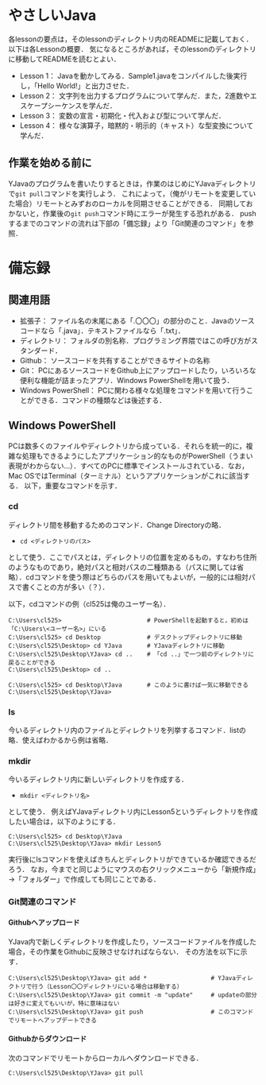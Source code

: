 # やさしいJava

各lessonの要点は，そのlessonのディレクトリ内のREADMEに記載しておく．
以下は各Lessonの概要．
気になるところがあれば，そのlessonのディレクトリに移動してREADMEを読むとよい．
- Lesson 1：
    Javaを動かしてみる．Sample1.javaをコンパイルした後実行し，「Hello World!」と出力させた．
- Lesson 2：
    文字列を出力するプログラムについて学んだ．また，2進数やエスケープシーケンスを学んだ．
- Lesson 3：
    変数の宣言・初期化・代入および型について学んだ．
- Lesson 4：
    様々な演算子，暗黙的・明示的（キャスト）な型変換について学んだ．
    

## 作業を始める前に
YJavaのプログラムを書いたりするときは，作業のはじめにYJavaディレクトリで`git pull`コマンドを実行しよう．
これによって，（俺がリモートを変更していた場合）リモートとみずおのローカルを同期させることができる．
同期しておかないと，作業後の`git push`コマンド時にエラーが発生する恐れがある．
pushするまでのコマンドの流れは下部の「備忘録」より「Git関連のコマンド」を参照．

# 備忘録


## 関連用語
- 拡張子：
    ファイル名の末尾にある「.〇〇〇」の部分のこと．Javaのソースコードなら「.java」．テキストファイルなら「.txt」．
- ディレクトリ：
    フォルダの別名称．プログラミング界隈ではこの呼び方がスタンダード．
- Github：
    ソースコードを共有することができるサイトの名称
- Git：
    PCにあるソースコードをGithub上にアップロードしたり，いろいろな便利な機能が詰まったアプリ．Windows PowerShellを用いて扱う．
- Windows PowerShell：
    PCに関わる様々な処理をコマンドを用いて行うことができる．コマンドの種類などは後述する．


## Windows PowerShell
PCは数多くのファイルやディレクトリから成っている．それらを統一的に，複雑な処理もできるようにしたアプリケーション的なものがPowerShell（うまい表現がわからない...）．すべてのPCに標準でインストールされている．なお，Mac OSではTerminal（ターミナル）というアプリケーションがこれに該当する．
以下，重要なコマンドを示す．

### cd
ディレクトリ間を移動するためのコマンド．Change Directoryの略．

- `cd <ディレクトリのパス>`

として使う．ここでパスとは，ディレクトリの位置を定めるもの，すなわち住所のようなものであり，絶対パスと相対パスの二種類ある（パスに関しては省略）．cdコマンドを使う際はどちらのパスを用いてもよいが，一般的には相対パスで書くことの方が多い（？）．

以下，cdコマンドの例（cl525は俺のユーザー名）．
```
C:\Users\cl525>                        # PowerShellを起動すると，初めは「C:\Users\<ユーザー名>」にいる
C:\Users\cl525> cd Desktop             # デスクトップディレクトリに移動
C:\Users\cl525\Desktop> cd YJava       # YJavaディレクトリに移動
C:\Users\cl525\Desktop\YJava> cd ..    # 「cd ..」で一つ前のディレクトリに戻ることができる
C:\Users\cl525\Desktop> cd ..

C:\Users\cl525> cd Desktop\YJava       # このように書けば一気に移動できる
C:\Users\cl525\Desktop\YJava>
```

### ls
今いるディレクトリ内のファイルとディレクトリを列挙するコマンド．listの略．使えばわかるから例は省略．

### mkdir
今いるディレクトリ内に新しいディレクトリを作成する．

- `mkdir <ディレクトリ名>`

として使う．
例えばYJavaディレクトリ内にLesson5というディレクトリを作成したい場合は，以下のようにする．
```
C:\Users\cl525> cd Desktop\YJava
C:\Users\cl525\Desktop\YJava> mkdir Lesson5
```

実行後にlsコマンドを使えばきちんとディレクトリができているか確認できるだろう．
なお，今までと同じようにマウスの右クリックメニューから「新規作成」→「フォルダー」で作成しても同じことである．



### Git関連のコマンド
#### Githubへアップロード
YJava内で新しくディレクトリを作成したり，ソースコードファイルを作成した場合，その作業をGithubに反映させなければならない．
その方法を以下に示す．

```
C:\Users\cl525\Desktop\YJava> git add *                  # YJavaディレクトリで行う（Lesson〇〇ディレクトリにいる場合は移動する）
C:\Users\cl525\Desktop\YJava> git commit -m "update"     # updateの部分は好きに変えてもいいが，特に意味はない
C:\Users\cl525\Desktop\YJava> git push                   # このコマンドでリモートへアップデートできる
```

#### Githubからダウンロード
次のコマンドでリモートからローカルへダウンロードできる．

```
C:\Users\cl525\Desktop\YJava> git pull
```
